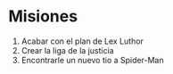 # Misiones

1. Acabar con el plan de Lex Luthor
2. Crear la liga de la justicia
3. Encontrarle un nuevo tio a Spider-Man
